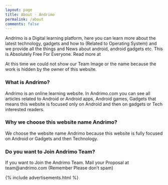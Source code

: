 ```yaml
---
layout: page
title: About - Andrimo
permalink: /about
comments: false
---  
```

<div class="row justify-content-between">
<div class="col-md-8 pr-5">  

<p> Andrimo is a Digital learning platform, here you can learn more about the latest technology, gadgets and how to (Related to Operating System) and we provide all the things and News about android, android gadgets etc. This is Absolutely Free For Everyone. Read more at

At this time we could not show our Team Image or the name because the work is hidden by the owner of this website. </p>

<h3> What is Andrimo? </h3>

<p> Andrimo is an online learning website. In Andrimo.com you can see all articles related to Android or Android apps, Android games, Gadgets that means this website is focused only on Android and then on gadgets or Tech interested readers. </p>

<h3> Why we choose this website name Andrimo? </h3>

<p> We choose the website name Andrimo because this website is fully focused on Android or Gadgets and then Technology. </p>

<h3> Do you want to Join Andrimo Team? </h3>

<p> If you want to Join the Andrimo Team. Mail your Proposal at team@andrimo.com (Remember Please don’t spam) </p>

</div>

<div class="col-md-4">
    
<div class="sticky-top sticky-top-80">

{% include advertisements.html %}

</div>
</div>
</div>
